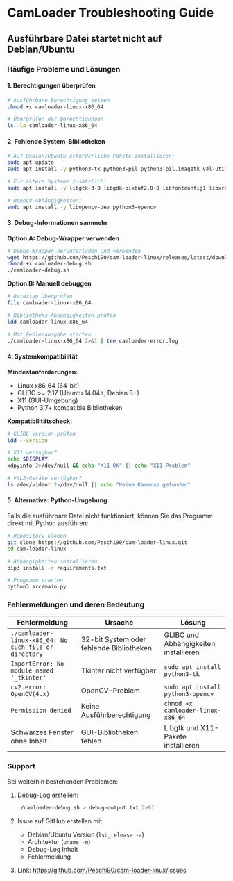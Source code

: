 # CamLoader Troubleshooting Guide

## Ausführbare Datei startet nicht auf Debian/Ubuntu

### Häufige Probleme und Lösungen

#### 1. Berechtigungen überprüfen
```bash
# Ausführbare Berechtigung setzen
chmod +x camloader-linux-x86_64

# Überprüfen der Berechtigungen
ls -la camloader-linux-x86_64
```

#### 2. Fehlende System-Bibliotheken
```bash
# Auf Debian/Ubuntu erforderliche Pakete installieren:
sudo apt update
sudo apt install -y python3-tk python3-pil python3-pil.imagetk v4l-utils

# Für ältere Systeme zusätzlich:
sudo apt install -y libgtk-3-0 libgdk-pixbuf2.0-0 libfontconfig1 libxrender1 libxinerama1 libxi6 libxrandr2 libxcursor1 libxcomposite1 libxdamage1 libxfixes3 libxss1 libxtst6 libasound2

# OpenCV-Abhängigkeiten:
sudo apt install -y libopencv-dev python3-opencv
```

#### 3. Debug-Informationen sammeln

**Option A: Debug-Wrapper verwenden**
```bash
# Debug-Wrapper herunterladen und verwenden
wget https://github.com/Peschi90/cam-loader-linux/releases/latest/download/camloader-debug.sh
chmod +x camloader-debug.sh
./camloader-debug.sh
```

**Option B: Manuell debuggen**
```bash
# Dateityp überprüfen
file camloader-linux-x86_64

# Bibliotheks-Abhängigkeiten prüfen
ldd camloader-linux-x86_64

# Mit Fehlerausgabe starten
./camloader-linux-x86_64 2>&1 | tee camloader-error.log
```

#### 4. Systemkompatibilität

**Mindestanforderungen:**
- Linux x86_64 (64-bit)
- GLIBC >= 2.17 (Ubuntu 14.04+, Debian 8+)
- X11 (GUI-Umgebung)
- Python 3.7+ kompatible Bibliotheken

**Kompatibilitätscheck:**
```bash
# GLIBC-Version prüfen
ldd --version

# X11 verfügbar?
echo $DISPLAY
xdpyinfo 2>/dev/null && echo "X11 OK" || echo "X11 Problem"

# V4L2-Geräte verfügbar?
ls /dev/video* 2>/dev/null || echo "Keine Kameras gefunden"
```

#### 5. Alternative: Python-Umgebung

Falls die ausführbare Datei nicht funktioniert, können Sie das Programm direkt mit Python ausführen:

```bash
# Repository klonen
git clone https://github.com/Peschi90/cam-loader-linux.git
cd cam-loader-linux

# Abhängigkeiten installieren
pip3 install -r requirements.txt

# Programm starten
python3 src/main.py
```

### Fehlermeldungen und deren Bedeutung

| Fehlermeldung | Ursache | Lösung |
|---------------|---------|---------|
| `./camloader-linux-x86_64: No such file or directory` | 32-bit System oder fehlende Bibliotheken | GLIBC und Abhängigkeiten installieren |
| `ImportError: No module named '_tkinter'` | Tkinter nicht verfügbar | `sudo apt install python3-tk` |
| `cv2.error: OpenCV(4.x)` | OpenCV-Problem | `sudo apt install python3-opencv` |
| `Permission denied` | Keine Ausführberechtigung | `chmod +x camloader-linux-x86_64` |
| Schwarzes Fenster ohne Inhalt | GUI-Bibliotheken fehlen | Libgtk und X11-Pakete installieren |

### Support

Bei weiterhin bestehenden Problemen:

1. Debug-Log erstellen:
   ```bash
   ./camloader-debug.sh > debug-output.txt 2>&1
   ```

2. Issue auf GitHub erstellen mit:
   - Debian/Ubuntu Version (`lsb_release -a`)
   - Architektur (`uname -m`)
   - Debug-Log Inhalt
   - Fehlermeldung

3. Link: https://github.com/Peschi90/cam-loader-linux/issues
